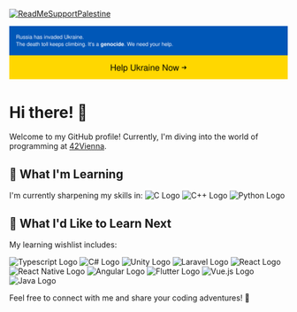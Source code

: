 [![ReadMeSupportPalestine](https://raw.githubusercontent.com/Safouene1/support-palestine-banner/master/banner-support.svg)](https://techforpalestine.org/learn-more)

[![ReadMeSupportUkraine](https://raw.githubusercontent.com/vshymanskyy/StandWithUkraine/main/banner2-direct.svg)](https://vshymanskyy.github.io/StandWithUkraine)

# Hi there! 👋

Welcome to my GitHub profile! Currently, I'm diving into the world of programming at [42Vienna](https://www.42vienna.com/).

## 🌱 What I'm Learning

I'm currently sharpening my skills in: ![C Logo](https://img.shields.io/badge/-C-000000?style=flat-square&logo=C&logoColor=white) ![C++ Logo](https://img.shields.io/badge/-C++-000000?style=flat-square&logo=C%2B%2B&logoColor=white) ![Python Logo](https://img.shields.io/badge/-Python-008000?style=flat-square&logo=Python&logoColor=white) 

## 🤔 What I'd Like to Learn Next

My learning wishlist includes: 

![Typescript Logo](https://img.shields.io/badge/-Typescript-FF0000?style=flat-square&logo=typescript&logoColor=white) ![C# Logo](https://img.shields.io/badge/-C%23-FF0000?style=flat-square&logo=C-Sharp&logoColor=white) ![Unity Logo](https://img.shields.io/badge/-Unity-000000?style=flat-square&logo=Unity&logoColor=white) ![Laravel Logo](https://img.shields.io/badge/-Laravel-FF0000?style=flat-square&logo=Laravel&logoColor=white) ![React Logo](https://img.shields.io/badge/-React-FFFFFF?style=flat-square&logo=React&logoColor=black) ![React Native Logo](https://img.shields.io/badge/-React_Native-FFFFFF?style=flat-square&logo=React&logoColor=black) ![Angular Logo](https://img.shields.io/badge/-Angular-FF0000?style=flat-square&logo=Angular&logoColor=white) ![Flutter Logo](https://img.shields.io/badge/-Flutter-008000?style=flat-square&logo=Flutter&logoColor=white) ![Vue.js Logo](https://img.shields.io/badge/-Vue.js-008000?style=flat-square&logo=Vue.js&logoColor=white) ![Java Logo](https://img.shields.io/badge/-Java-000000?style=flat-square&logo=Java&logoColor=white)

Feel free to connect with me and share your coding adventures! 🚀

